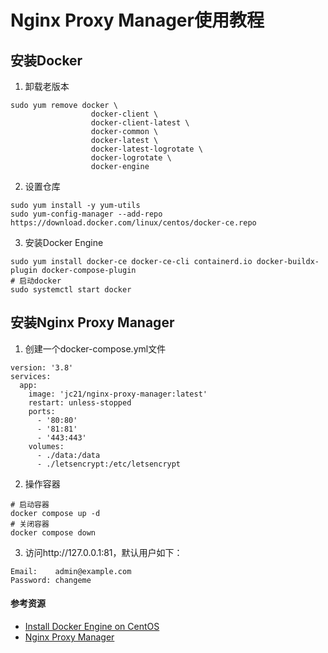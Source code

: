 # Nginx Proxy Manager使用教程

## 安装Docker

1. 卸载老版本

```
sudo yum remove docker \
                  docker-client \
                  docker-client-latest \
                  docker-common \
                  docker-latest \
                  docker-latest-logrotate \
                  docker-logrotate \
                  docker-engine
```

2. 设置仓库

```
sudo yum install -y yum-utils
sudo yum-config-manager --add-repo https://download.docker.com/linux/centos/docker-ce.repo
```

3. 安装Docker Engine

```
sudo yum install docker-ce docker-ce-cli containerd.io docker-buildx-plugin docker-compose-plugin
# 启动docker
sudo systemctl start docker
```

## 安装Nginx Proxy Manager

1. 创建一个docker-compose.yml文件

```
version: '3.8'
services:
  app:
    image: 'jc21/nginx-proxy-manager:latest'
    restart: unless-stopped
    ports:
      - '80:80'
      - '81:81'
      - '443:443'
    volumes:
      - ./data:/data
      - ./letsencrypt:/etc/letsencrypt
```

2. 操作容器

```
# 启动容器
docker compose up -d
# 关闭容器
docker compose down
```

3. 访问http://127.0.0.1:81，默认用户如下：

```
Email:    admin@example.com
Password: changeme
```

#### 参考资源

- [Install Docker Engine on CentOS](https://docs.docker.com/engine/install/centos/#install-docker-engine)
- [Nginx Proxy Manager](https://nginxproxymanager.com/guide/#quick-setup)

